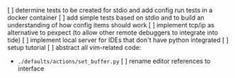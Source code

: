[ ] determine tests to be created for stdio and add config
    run tests in a docker container
[ ] add simple tests based on stdio and to build an understanding of how config items should work
[ ] implement tcp/ip as alternative to pexpect (to allow other remote debuggers to integrate into tide)
[ ] implement local server for IDEs that don't have python integrated
[ ] setup tutorial
[ ] abstract all vim-related code:
  - `./defaults/actions/set_buffer.py`
[ ] rename editor references to interface
